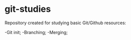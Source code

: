 # git-studies

Repository created for studying basic Git/Github resources:

-Git init;
-Branching;
-Merging;

